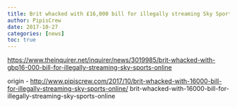 ```yaml
---
title: Brit whacked with £16,000 bill for illegally streaming Sky Sports online
author: PipisCrew
date: 2017-10-27
categories: [news]
toc: true
---
```


https://www.theinquirer.net/inquirer/news/3019985/brit-whacked-with-gbp16-000-bill-for-illegally-streaming-sky-sports-online

origin - http://www.pipiscrew.com/2017/10/brit-whacked-with-16000-bill-for-illegally-streaming-sky-sports-online/ brit-whacked-with-16000-bill-for-illegally-streaming-sky-sports-online